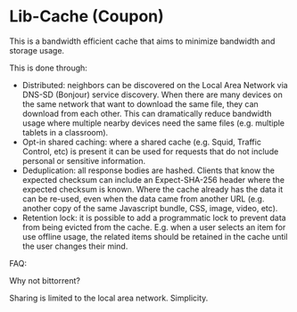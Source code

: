 
# Lib-Cache (Coupon)

This is a bandwidth efficient cache that aims to minimize bandwidth and storage usage.

This is done through:

* Distributed: neighbors can be discovered on the Local Area Network via DNS-SD (Bonjour)
  service discovery. When there are many devices on the same network that want to download the 
  same file, they can download from each other. This can dramatically reduce bandwidth usage 
  where multiple nearby devices need the same files (e.g. multiple tablets in a classroom).
* Opt-in shared caching: where a shared cache (e.g. Squid, Traffic Control, etc) is present
  it can be used for requests that do not include personal or sensitive information.
* Deduplication: all response bodies are hashed. Clients that know the expected checksum 
  can include an Expect-SHA-256 header where the expected checksum is known. Where the cache
  already has the data it can be re-used, even when the data came from another URL (e.g. 
  another copy of the same Javascript bundle, CSS, image, video, etc).
* Retention lock: it is possible to add a programmatic lock to prevent data from being 
  evicted from the cache. E.g. when a user selects an item for use offline usage, the related
  items should be retained in the cache until the user changes their mind.


FAQ:

Why not bittorrent?

Sharing is limited to the local area network. Simplicity.
